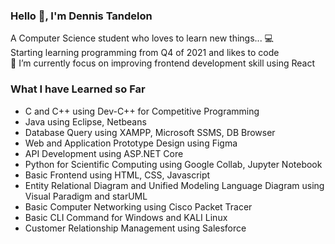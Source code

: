 ### Hello 👋, I'm Dennis Tandelon

<div>
    <div>A Computer Science student who loves to learn new things... 💻 </div>
    <div>Starting learning programming from Q4 of 2021 and likes to code</div>
    <div>🌱 I’m currently focus on improving frontend development skill using React</div>
</div>


### What I have Learned so Far
<div>
  <ul>
    <li>C and C++ using Dev-C++ for Competitive Programming</li>
    <li>Java using Eclipse, Netbeans</li>
    <li>Database Query using XAMPP, Microsoft SSMS, DB Browser</li>
    <li>Web and Application Prototype Design using Figma</li>
    <li>API Development using ASP.NET Core</li>
    <li>Python for Scientific Computing using Google Collab, Jupyter Notebook</li>
    <li>Basic Frontend using HTML, CSS, Javascript</li>
    <li>Entity Relational Diagram and Unified Modeling Language Diagram using Visual Paradigm and starUML</li>
    <li>Basic Computer Networking using Cisco Packet Tracer</li>
    <li>Basic CLI Command for Windows and KALI Linux</li>
    <li>Customer Relationship Management using Salesforce</li>
  </ul>
</div>
